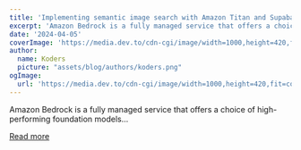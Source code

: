 ```yaml
---
title: 'Implementing semantic image search with Amazon Titan and Supabase Vector'
excerpt: 'Amazon Bedrock is a fully managed service that offers a choice of high-performing foundation models...'
date: '2024-04-05'
coverImage: 'https://media.dev.to/cdn-cgi/image/width=1000,height=420,fit=cover,gravity=auto,format=auto/https%3A%2F%2Fdev-to-uploads.s3.amazonaws.com%2Fuploads%2Farticles%2Flyptwmf2s7tiu0o41jlx.png'
author:
  name: Koders
  picture: "assets/blog/authors/koders.png"
ogImage:
  url: 'https://media.dev.to/cdn-cgi/image/width=1000,height=420,fit=cover,gravity=auto,format=auto/https%3A%2F%2Fdev-to-uploads.s3.amazonaws.com%2Fuploads%2Farticles%2Flyptwmf2s7tiu0o41jlx.png'
---
```


Amazon Bedrock is a fully managed service that offers a choice of high-performing foundation models...

[Read more](https://dev.to/supabase/implementing-semantic-image-search-with-amazon-titan-and-supabase-vector-266a)
